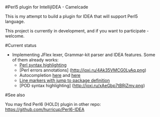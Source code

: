 #Perl5 plugin for IntellijIDEA - Camelcade

This is my attempt to build a plugin for IDEA that will support Perl5 language.

This project is currently in development, and if you want to participate - welcome.

#Current status

* Implementing JFlex lexer, Grammar-kit parser and IDEA features. Some of them already works:
  * [Perl syntax highlighting](http://joxi.ru/E2pvKY6F17ZOrY.png)
  * [Perl errors annotations] (http://joxi.ru/4Ak35VMCG0LyAq.png)
  * Autocompletion [here](http://dl2.joxi.net/drive/0004/3351/294167/150425/f3b95c5607.png) and [here](http://dl2.joxi.net/drive/0004/3351/294167/150425/bd420e815f.png)
  * [Line markers with jump to package definition](http://joxi.ru/5mdk4lyc51qDr1.png)
  * [POD syntax highlighting] (http://joxi.ru/xAeGbp7tBRjZmy.png)

#See also

You may find Perl6 (HOLD) plugin in other repo: https://github.com/hurricup/Perl6-IDEA